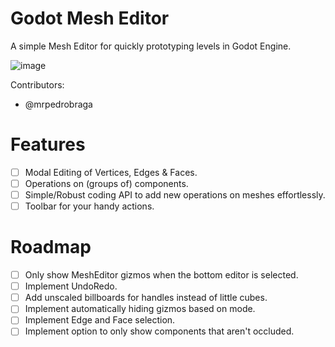 # Godot Mesh Editor

A simple Mesh Editor for quickly prototyping levels in Godot Engine.

![image](https://user-images.githubusercontent.com/79771992/234128983-72858d04-3fea-4e3c-a48b-2c8717e573b4.png)

Contributors:
- @mrpedrobraga

# Features

- [ ] Modal Editing of Vertices, Edges & Faces.
- [ ] Operations on (groups of) components.
- [ ] Simple/Robust coding API to add new operations on meshes effortlessly.
- [ ] Toolbar for your handy actions.

# Roadmap

- [ ] Only show MeshEditor gizmos when the bottom editor is selected.
- [ ] Implement UndoRedo.
- [ ] Add unscaled billboards for handles instead of little cubes.
- [ ] Implement automatically hiding gizmos based on mode.
- [ ] Implement Edge and Face selection.
- [ ] Implement option to only show components that aren't occluded.
